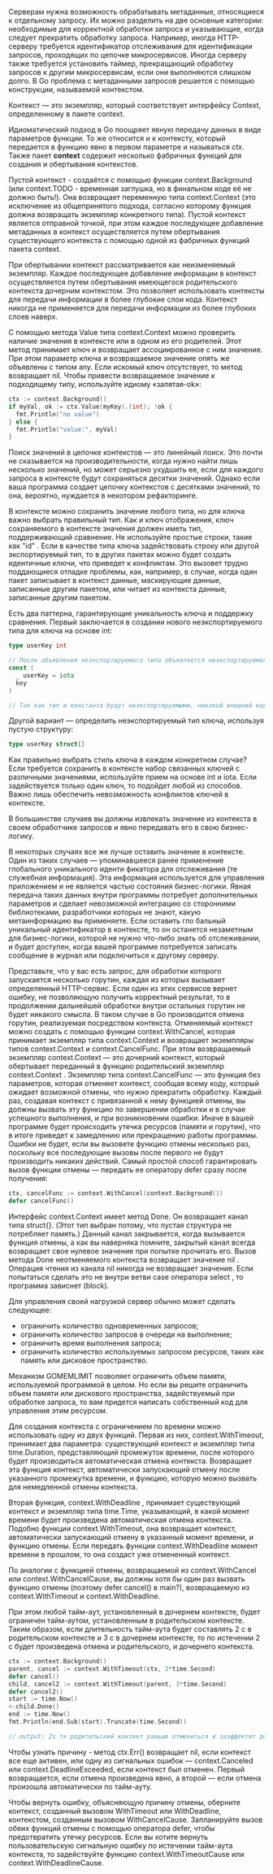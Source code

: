 Серверам нужна возможность обрабатывать метаданные, относящиеся к отдель­ному запросу. Их можно разделить на две основные категории: необходимые для корректной обработки запроса и указывающие, когда следует прекратить обработку запроса. Например, иногда HTTP-серверу требуется идентификатор отслеживания для идентификации запросов, проходящих по цепочке микро­сервисов. Иногда серверу также требуется установить таймер, прекращающий обработку запросов к другим микросервисам, если они выполняются слишком долго. В Go проблема с метаданными запросов решается с помощью конструкции, называемой контекстом.

Контекст — это экземпляр, который соответствует интерфейсу Context, определенному в пакете context.

Идиоматический подход в Go поощряет явную передачу данных в виде параметров функции. То же относится и к контексту, который передается в функцию явно в первом параметре и называться *ctx*.
Также пакет **context** содержит несколько фабричных функций для создания и обертывания контекстов.

Пустой контекст - создаётся с помощью функции context.Background (или context.TODO - временная заглушка, но в финальном коде её не должно быть!). Она возвращает переменную типа context.Context (это исключение из обще­принятого подхода, согласно которому функция должна возвращать экземпляр конкретного типа). Пустой контекст является отправной точкой, при этом каждое последующее добав­ление метаданных в контекст осуществляется путем обертывания существующего контекста с помощью одной из фабричных функций пакета context.

При обертывании контекст рассма­тривается как неизменяемый экземпляр. Каждое последующее добавление информации в контекст осуществляется путем обертывания имеющегося родительского контекста дочерним контекстом. Это позволяет использовать контексты для передачи информации в более глубокие слои кода. Контекст никогда не применяется для передачи информации из более глубоких слоев наверх.

С помощью метода Value типа context.Context можно проверить наличие значения в контексте или в одном из его родителей. Этот метод принимает ключ и возвращает ассоциированное с ним значение. При этом параметр ключа
и возвращаемое значение опять же объявлены с типом any. Если искомый ключ отсутствует, то метод возвращает nil. Чтобы привести возвращаемое значение к подходящему типу, используйте идиому «запятая-ok»:
``` go
ctx := context.Background()
if myVal, ok := ctx.Value(myKey).(int); !ok {
  fmt.Println("no value")
} else {
  fmt.Println("value:", myVal)
}
```
Поиск значе­ний в цепочке контекстов — это линейный поиск. Это почти не сказывается на производительности, когда нужно найти лишь несколько значений, но может серьезно ухудшить ее, если для каждого запроса в контексте будут сохраняться десятки значений. Однако если ваша программа создает цепочку контекстов с десятками значений, то она, вероятно, нуждается в некотором рефакторинге.

В контексте можно сохранить значение любого типа, но для ключа важно выбрать правильный тип. Как и ключ отображения, ключ сохраняемого в контексте зна­чения должен иметь тип, поддерживающий сравнение. Не используйте простые строки, такие как "id" . Если в качестве типа ключа задействовать строку или другой экспортируемый тип, то в других пакетах можно будет создать идентичные ключи, что приведет к конфликтам. Это вызовет трудно поддающиеся отладке проблемы, как, например, в случае, когда один пакет записывает в контекст дан­ные, маскирующие данные, записанные другим пакетом, или читает из контекста данные, записанные другим пакетом.

Есть два паттерна, гарантирующие уникальность ключа и поддержку сравнения. Первый заключается в создании нового неэкспортируемого типа для ключа на основе int:
``` go
type userKey int

// После объявления неэкспортируемого типа объявляется неэкспортируемая константа этого типа:
const (
  _ userKey = iota
  key
)

// Так как тип и константа будут неэкспортируемыми, никакой внешний код не смо­жет записать данные в контекст с тем же ключом и вызвать конфликт. 
```
Другой вариант — определить неэкспортируемый тип ключа, используя пустую структуру:
``` go
type userKey struct{}
```
Как правильно выбрать стиль ключа в каждом конкретном случае? Если требуется сохранить в контексте набор связанных ключей с различными значениями, ис­пользуйте прием на основе int и iota. Если задействуется только один ключ, то подойдет любой из способов. Важно лишь обеспечить невозможность конфликтов ключей в контексте.

В большинстве случаев вы должны извлекать значение из контекста в своем об­работчике запросов и явно передавать его в свою бизнес-логику. 

В некоторых случаях все же лучше оставить значение в контексте. Один из таких случаев — упоминавшееся ранее применение глобального уникального иденти­ фикатора для отслеживания (те служебная информация). Эта информация используется для управления приложением и не является частью состояния бизнес-логики. Явная передача таких данных внутри программы потребует дополнительных параметров и сде­лает невозможной интеграцию со сторонними библиотеками, разработчики которых не знают, какую метаинформацию вы применяете. Если оставить гло­
бальный уникальный идентификатор в контексте, то он останется незаметным для бизнес-логики, которой не нужно что-либо знать об отслеживании, и будет доступен, когда вашей программе потребуется записать сообщение в журнал или подключиться к другому серверу.

Представьте, что у вас есть запрос, для обработки которого запускается несколько горутин, каждая из которых вызывает определен­ный HTTP-сервис. Если один из этих сервисов вернет ошибку, не позволяющую получить корректный результат, то в продолжении дальнейшей обработки внутри остальных горутин не будет никакого смысла. В таком случае в Go производится отмена горутин, реализуемая посредством контекста. Отменяемый контекст можно создать с помощью функции context.WithCancel,
которая принимает экземпляр типа context.Context и возвращает экземпляры типов context.Context и context.CancelFunc. При этом возвращаемый экзем­пляр context.Context — это дочерний контекст, который обертывает передан­ный в функцию родительский экземпляр context.Context . Экземпляр типа context.CancelFunc — это функция без параметров, которая отменяет контекст, сообщая всему коду, который ожидает возможной отмены, что нужно прекратить обработку. Каждый раз, создавая контекст с привязанной к нему функцией отмены, вы должны вызвать эту функцию по завершении обработки и в случае успешного выполнения, и при возникновении ошибки. Иначе в вашей программе будет про­исходить утечка ресурсов (памяти и горутин), что в итоге приведет к замедлению или прекращению работы программы. Ошибки не будет, если вы вызовете функ­цию отмены несколько раз, поскольку все последующие вызовы после первого не будут производить никаких действий. Самый простой способ гарантировать вызов функции отмены — передать ее оператору defer сразу после получения:
``` go
ctx, cancelFunc := context.WithCancel(context.Background())
defer cancelFunc()
```
Интерфейс context.Context имеет метод Done. Он возвращает канал типа struct{}. (Этот тип выбран потому, что пустая структура не потребляет память.) Данный канал закрывается, когда вызывается функция отмены, а как вы наверняка помните, закрытый канал всегда
возвращает свое нулевое значение при попытке прочитать его.
Вызов метода Done неотменяемого контекста возвращает значение nil . Операция чтения из канала nil никогда не возвращает значение. Если попытать­ся сделать это не внутри ветви case оператора select , то программа зависнет (block).

Для управления своей нагрузкой сервер обычно может сделать следующее:
- ограничить количество одновременных запросов;
- ограничить количество запросов в очереди на выполнение;
- ограничить время выполнения запроса;
- ограничить количество используемых запросом ресурсов, таких как память или дисковое пространство.

Механизм GOMEMLIMIT позволяет ограничить объем памяти, используемой программой в целом. Но если вы решите ограничить объем памяти или дис­кового пространства, задействуемый при обработке запроса, то вам придется написать собственный код для управления этим ресурсом.

Для создания контекста с ограничением по времени можно использовать одну из двух функций. Первая из них, context.WithTimeout, принимает два параметра: существующий контекст и экземпляр типа time.Duration, представляющий про­межуток времени, после которого будет производиться автоматическая отмена контекста. Возвращает эта функция контекст, автоматически запускающий от­мену после указанного промежутка времени, и функцию, которую можно вызвать для немедленной отмены контекста.

Вторая функция, context.WithDeadline , принимает существующий контекст и экземпляр типа time.Time, указывающий, в какой момент времени будет произ­ведена автоматическая отмена контекста. Подобно функции context.WithTimeout, она возвращает контекст, автоматически запускающий отмену в указанный мо­мент времени, и функцию отмены. Если передать функции context.WithDeadline момент времени в прошлом, то она создаст уже отмененный контекст.

По аналогии с функцией отмены, возвращаемой из context.WithCancel или context.WithCancelCause, вы должны хотя бы один раз вызвать функцию отмены (поэтому defer cancel() в main?), возвращаемую из context.WithTimeout и context.WithDeadline.

При этом любой тайм-аут, установленный в дочернем контексте, будет ограни­чен тайм-аутом, установленным в родительском контексте. Таким образом, если длительность тайм-аута будет составлять 2 с в родительском контексте и 3 с в до­чернем контексте, то по истечении 2 с будет произведена отмена и родительского, и дочернего контекста.
``` go
ctx := context.Background()
parent, cancel := context.WithTimeout(ctx, 2*time.Second)
defer cancel()
child, cancel2 := context.WithTimeout(parent, 3*time.Second)
defer cancel2()
start := time.Now()
<-child.Done()
end := time.Now()
fmt.Println(end.Sub(start).Truncate(time.Second))

// output: 2s тк родительский контект раньше отмениться и заэффектит дочерний
```
Чтобы узнать причину - метод  ctx.Err() возвращает nil, если контекст все еще активен, или одну из сигнальных ошибок — context.Canceled или context.DeadlineExceeded, если контекст был отменен. Первый возвращается, если отмена произведена явно, а второй — если отмена произошла автоматически по тайм-ауту.

Чтобы вернуть ошибку, объясняющую причину отмены, оберните контекст, созданный вызовом WithTimeout или WithDeadline, контекстом, созданным вызовом WithCancelCause. Запланируйте вызов обеих функций отмены с помощью оператора defer, чтобы предотвратить утечку ресурсов. Если вы хотите вернуть пользовательскую сигнальную ошибку по истечении тайм-аута контекста, то задействуйте функцию context.WithTimeoutCause или context.WithDeadlineCause.


